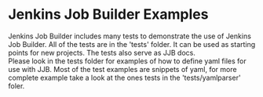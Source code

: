 # Jenkins Job Builder Examples #

Jenkins Job Builder includes many tests to demonstrate the use of Jenkins
Job Builder.  All of the tests are in the 'tests' folder.  It can be used
as starting points for new projects.  The tests also serve as JJB docs.  
Please look in the tests folder for examples of how to define yaml files
for use with JJB.  Most of the test examples are snippets of yaml, for
more complete example take a look at the ones tests in the 'tests/yamlparser'
foler.
